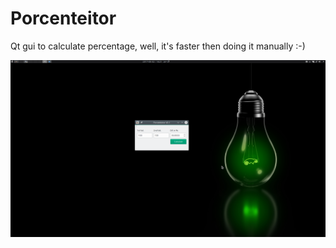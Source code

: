 # Porcenteitor
Qt gui to calculate percentage, well, it's faster then doing it manually :-)

![Alt text](/Porcenteitor.png)
